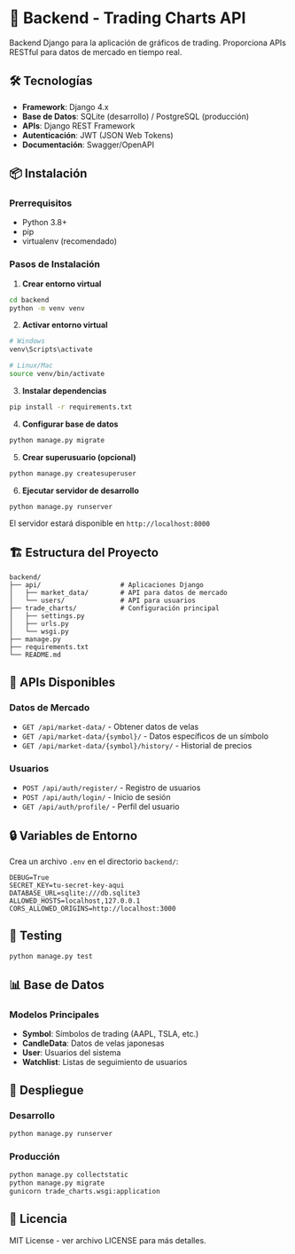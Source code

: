 # 🚀 Backend - Trading Charts API

Backend Django para la aplicación de gráficos de trading. Proporciona APIs RESTful para datos de mercado en tiempo real.

## 🛠️ Tecnologías

- **Framework**: Django 4.x
- **Base de Datos**: SQLite (desarrollo) / PostgreSQL (producción)
- **APIs**: Django REST Framework
- **Autenticación**: JWT (JSON Web Tokens)
- **Documentación**: Swagger/OpenAPI

## 📦 Instalación

### Prerrequisitos

- Python 3.8+
- pip
- virtualenv (recomendado)

### Pasos de Instalación

1. **Crear entorno virtual**

```bash
cd backend
python -m venv venv
```

2. **Activar entorno virtual**

```bash
# Windows
venv\Scripts\activate

# Linux/Mac
source venv/bin/activate
```

3. **Instalar dependencias**

```bash
pip install -r requirements.txt
```

4. **Configurar base de datos**

```bash
python manage.py migrate
```

5. **Crear superusuario (opcional)**

```bash
python manage.py createsuperuser
```

6. **Ejecutar servidor de desarrollo**

```bash
python manage.py runserver
```

El servidor estará disponible en `http://localhost:8000`

## 🏗️ Estructura del Proyecto

```
backend/
├── api/                    # Aplicaciones Django
│   ├── market_data/        # API para datos de mercado
│   └── users/              # API para usuarios
├── trade_charts/           # Configuración principal
│   ├── settings.py
│   ├── urls.py
│   └── wsgi.py
├── manage.py
├── requirements.txt
└── README.md
```

## 🔧 APIs Disponibles

### Datos de Mercado

- `GET /api/market-data/` - Obtener datos de velas
- `GET /api/market-data/{symbol}/` - Datos específicos de un símbolo
- `GET /api/market-data/{symbol}/history/` - Historial de precios

### Usuarios

- `POST /api/auth/register/` - Registro de usuarios
- `POST /api/auth/login/` - Inicio de sesión
- `GET /api/auth/profile/` - Perfil del usuario

## 🔒 Variables de Entorno

Crea un archivo `.env` en el directorio `backend/`:

```env
DEBUG=True
SECRET_KEY=tu-secret-key-aqui
DATABASE_URL=sqlite:///db.sqlite3
ALLOWED_HOSTS=localhost,127.0.0.1
CORS_ALLOWED_ORIGINS=http://localhost:3000
```

## 🧪 Testing

```bash
python manage.py test
```

## 📊 Base de Datos

### Modelos Principales

- **Symbol**: Símbolos de trading (AAPL, TSLA, etc.)
- **CandleData**: Datos de velas japonesas
- **User**: Usuarios del sistema
- **Watchlist**: Listas de seguimiento de usuarios

## 🚀 Despliegue

### Desarrollo

```bash
python manage.py runserver
```

### Producción

```bash
python manage.py collectstatic
python manage.py migrate
gunicorn trade_charts.wsgi:application
```

## 📝 Licencia

MIT License - ver archivo LICENSE para más detalles.

